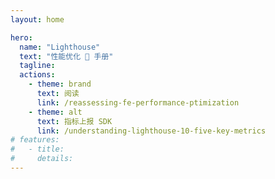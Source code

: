 ```yaml
---
layout: home

hero:
  name: "Lighthouse"
  text: "性能优化 💯 手册"
  tagline:
  actions:
    - theme: brand
      text: 阅读
      link: /reassessing-fe-performance-ptimization
    - theme: alt
      text: 指标上报 SDK
      link: /understanding-lighthouse-10-five-key-metrics
# features:
#   - title:
#     details:
---
```

